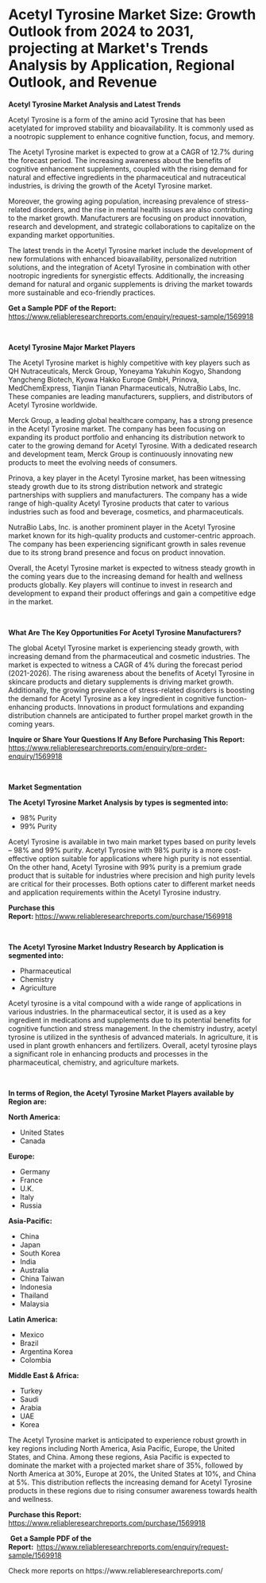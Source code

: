 <p><h1>Acetyl Tyrosine Market Size: Growth Outlook from 2024 to 2031, projecting at Market's Trends Analysis by Application, Regional Outlook, and Revenue</h1></p><p><strong>Acetyl Tyrosine Market Analysis and Latest Trends</strong></p>
<p><p>Acetyl Tyrosine is a form of the amino acid Tyrosine that has been acetylated for improved stability and bioavailability. It is commonly used as a nootropic supplement to enhance cognitive function, focus, and memory.</p><p>The Acetyl Tyrosine market is expected to grow at a CAGR of 12.7% during the forecast period. The increasing awareness about the benefits of cognitive enhancement supplements, coupled with the rising demand for natural and effective ingredients in the pharmaceutical and nutraceutical industries, is driving the growth of the Acetyl Tyrosine market.</p><p>Moreover, the growing aging population, increasing prevalence of stress-related disorders, and the rise in mental health issues are also contributing to the market growth. Manufacturers are focusing on product innovation, research and development, and strategic collaborations to capitalize on the expanding market opportunities.</p><p>The latest trends in the Acetyl Tyrosine market include the development of new formulations with enhanced bioavailability, personalized nutrition solutions, and the integration of Acetyl Tyrosine in combination with other nootropic ingredients for synergistic effects. Additionally, the increasing demand for natural and organic supplements is driving the market towards more sustainable and eco-friendly practices.</p></p>
<p><strong>Get a Sample PDF of the Report:&nbsp;</strong> <a href="https://www.reliableresearchreports.com/enquiry/request-sample/1569918">https://www.reliableresearchreports.com/enquiry/request-sample/1569918</a></p>
<p>&nbsp;</p>
<p><strong>Acetyl Tyrosine Major Market Players</strong></p>
<p><p>The Acetyl Tyrosine market is highly competitive with key players such as QH Nutraceuticals, Merck Group, Yoneyama Yakuhin Kogyo, Shandong Yangcheng Biotech, Kyowa Hakko Europe GmbH, Prinova, MedChemExpress, Tianjin Tianan Pharmaceuticals, NutraBio Labs, Inc. These companies are leading manufacturers, suppliers, and distributors of Acetyl Tyrosine worldwide.</p><p>Merck Group, a leading global healthcare company, has a strong presence in the Acetyl Tyrosine market. The company has been focusing on expanding its product portfolio and enhancing its distribution network to cater to the growing demand for Acetyl Tyrosine. With a dedicated research and development team, Merck Group is continuously innovating new products to meet the evolving needs of consumers.</p><p>Prinova, a key player in the Acetyl Tyrosine market, has been witnessing steady growth due to its strong distribution network and strategic partnerships with suppliers and manufacturers. The company has a wide range of high-quality Acetyl Tyrosine products that cater to various industries such as food and beverage, cosmetics, and pharmaceuticals.</p><p>NutraBio Labs, Inc. is another prominent player in the Acetyl Tyrosine market known for its high-quality products and customer-centric approach. The company has been experiencing significant growth in sales revenue due to its strong brand presence and focus on product innovation.</p><p>Overall, the Acetyl Tyrosine market is expected to witness steady growth in the coming years due to the increasing demand for health and wellness products globally. Key players will continue to invest in research and development to expand their product offerings and gain a competitive edge in the market.</p></p>
<p>&nbsp;</p>
<p><strong>What Are The Key Opportunities For Acetyl Tyrosine Manufacturers?</strong></p>
<p><p>The global Acetyl Tyrosine market is experiencing steady growth, with increasing demand from the pharmaceutical and cosmetic industries. The market is expected to witness a CAGR of 4% during the forecast period (2021-2026). The rising awareness about the benefits of Acetyl Tyrosine in skincare products and dietary supplements is driving market growth. Additionally, the growing prevalence of stress-related disorders is boosting the demand for Acetyl Tyrosine as a key ingredient in cognitive function-enhancing products. Innovations in product formulations and expanding distribution channels are anticipated to further propel market growth in the coming years.</p></p>
<p><strong>Inquire or Share Your Questions If Any Before Purchasing This Report:</strong> <a href="https://www.reliableresearchreports.com/enquiry/pre-order-enquiry/1569918">https://www.reliableresearchreports.com/enquiry/pre-order-enquiry/1569918</a></p>
<p>&nbsp;</p>
<p><strong>Market Segmentation</strong></p>
<p><strong>The Acetyl Tyrosine Market Analysis by types is segmented into:</strong></p>
<p><ul><li>98% Purity</li><li>99% Purity</li></ul></p>
<p><p>Acetyl Tyrosine is available in two main market types based on purity levels – 98% and 99% purity. Acetyl Tyrosine with 98% purity is a more cost-effective option suitable for applications where high purity is not essential. On the other hand, Acetyl Tyrosine with 99% purity is a premium grade product that is suitable for industries where precision and high purity levels are critical for their processes. Both options cater to different market needs and application requirements within the Acetyl Tyrosine industry.</p></p>
<p><strong>Purchase this Report:&nbsp;</strong><a href="https://www.reliableresearchreports.com/purchase/1569918">https://www.reliableresearchreports.com/purchase/1569918</a></p>
<p>&nbsp;</p>
<p><strong>The Acetyl Tyrosine Market Industry Research by Application is segmented into:</strong></p>
<p><ul><li>Pharmaceutical</li><li>Chemistry</li><li>Agriculture</li></ul></p>
<p><p>Acetyl tyrosine is a vital compound with a wide range of applications in various industries. In the pharmaceutical sector, it is used as a key ingredient in medications and supplements due to its potential benefits for cognitive function and stress management. In the chemistry industry, acetyl tyrosine is utilized in the synthesis of advanced materials. In agriculture, it is used in plant growth enhancers and fertilizers. Overall, acetyl tyrosine plays a significant role in enhancing products and processes in the pharmaceutical, chemistry, and agriculture markets.</p></p>
<p>&nbsp;</p>
<p><strong>In terms of Region, the Acetyl Tyrosine Market Players available by Region are:</strong></p>
<p>
    <p> <strong> North America: </strong>
        <ul>
            <li>United States</li>
            <li>Canada</li>
        </ul>
        </p> 
    <p> <strong> Europe: </strong>
        <ul>
            <li>Germany</li>
            <li>France</li>
            <li>U.K.</li>
            <li>Italy</li>
            <li>Russia</li>
        </ul>
        </p> 
    <p> <strong> Asia-Pacific: </strong>
        <ul>
            <li>China</li>
            <li>Japan</li>
            <li>South Korea</li>
            <li>India</li>
            <li>Australia</li>
            <li>China Taiwan</li>
            <li>Indonesia</li>
            <li>Thailand</li>
            <li>Malaysia</li>
        </ul>
        </p> 
    <p> <strong> Latin America: </strong>
        <ul>
            <li>Mexico</li>
            <li>Brazil</li>
            <li>Argentina Korea</li>
            <li>Colombia</li>
        </ul>
        </p> 
    <p> <strong> Middle East & Africa: </strong>
        <ul>
            <li>Turkey</li>
            <li>Saudi</li>
            <li>Arabia</li>
            <li>UAE</li>
            <li>Korea</li>
        </ul>
    </p>
    </p>
<p><p>The Acetyl Tyrosine market is anticipated to experience robust growth in key regions including North America, Asia Pacific, Europe, the United States, and China. Among these regions, Asia Pacific is expected to dominate the market with a projected market share of 35%, followed by North America at 30%, Europe at 20%, the United States at 10%, and China at 5%. This distribution reflects the increasing demand for Acetyl Tyrosine products in these regions due to rising consumer awareness towards health and wellness.</p></p>
<p><strong>Purchase this Report: </strong><a href="https://www.reliableresearchreports.com/purchase/1569918">https://www.reliableresearchreports.com/purchase/1569918</a></p>
<p>&nbsp;<strong>Get a Sample PDF of the Report:&nbsp;&nbsp;</strong><a href="https://www.reliableresearchreports.com/enquiry/request-sample/1569918">https://www.reliableresearchreports.com/enquiry/request-sample/1569918</a></p>
<p><strong></strong></p>
<p>Check more reports on https://www.reliableresearchreports.com/</p>
